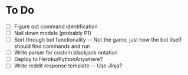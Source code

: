 # To Do

- [ ] Figure out command identification
- [ ] Nail down models (probably P1)
- [ ] Sort through bot functionality -- Not the game, just how the bot itself should find commands and run
- [ ] Write parser for custom blackjack notation
- [ ] Deploy to Heroku/PythonAnywhere?
- [ ] Write reddit response template -- Use Jinja?
